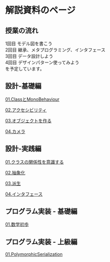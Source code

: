 # 解説資料のページ

## 授業の流れ
1回目 モデル図を書こう  
2回目 継承、メタプログラミング、インタフェース  
3回目 データ設計しよう  
4回目 デザインパターン使ってみよう  
を予定しています。  


## 設計-基礎編

[01.ClassとMonoBehaviour](/EducationText/基礎/01-ClassとMonoBehaviour.md)  


[02.アクセシビリティ](/EducationText/基礎/02-アクセシビリティ.md)  


[03.オブジェクトを作る](/EducationText/基礎/03-オブジェクトを作る.md)  


[04.カメラ](/EducationText/基礎/04-カメラ.md)  



## 設計-実践編

[01.クラスの関係性を意識する](/EducationText/実践/01-クラスの関係性を意識する.md)  


[02.抽象化](/EducationText/実践/02-抽象化.md)  


[03.派生](/EducationText/実践/03-派生.md)  


[04.インタフェース](/EducationText/実践/04-インタフェース.md)  



## プログラム実装 - 基礎編

[01.数学初歩](/EducationText/実践/05-数学初歩.md)  



## プログラム実装 - 上級編

[01.PolymorphicSerialization](/EducationText/上級/01-PolymorphicSerialization.md)  
